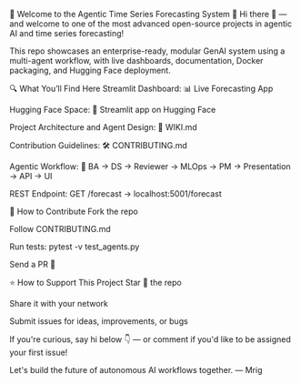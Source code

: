 📌 Welcome to the Agentic Time Series Forecasting System 🚀
Hi there 👋 — and welcome to one of the most advanced open-source projects in agentic AI and time series forecasting!

This repo showcases an enterprise-ready, modular GenAI system using a multi-agent workflow, with live dashboards, documentation, Docker packaging, and Hugging Face deployment.

🔍 What You’ll Find Here
Streamlit Dashboard:
📊 Live Forecasting App

Hugging Face Space:
🤗 Streamlit app on Hugging Face

Project Architecture and Agent Design:
📘 WIKI.md

Contribution Guidelines:
🛠️ CONTRIBUTING.md

Agentic Workflow:
🧠 BA → DS → Reviewer → MLOps → PM → Presentation → API → UI

REST Endpoint:
GET /forecast → localhost:5001/forecast

🧪 How to Contribute
Fork the repo

Follow CONTRIBUTING.md

Run tests: pytest -v test_agents.py

Send a PR 🚀

⭐ How to Support This Project
Star 🌟 the repo

Share it with your network

Submit issues for ideas, improvements, or bugs

If you're curious, say hi below 👇 — or comment if you'd like to be assigned your first issue!

Let's build the future of autonomous AI workflows together.
— Mrig